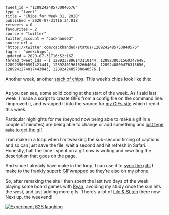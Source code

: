 ```
tweet_id = "1289242485730840576"
type = "tweet"
title = "Chips for Week 31, 2020"
published = 2020-07-31T16:34:01Z
retweets = 0
favourites = 2
source = "twitter"
twitter_account = "cackhanded"
source_url = "https://twitter.com/cackhanded/status/1289242485730840576"
tag = [ "weekchips",]
updated = 2020-07-31T16:52:16Z
thread_tweet_ids = [ 1289237896143110144, 1289238031560347648, 1289239000591421441, 1289240196152664064, 1289240800476315656, 1289241274017443843, 1289242485730840576,]
```

Another week, another [stack of chips](/2020/06/19/my-week-in-poker-chips).
This week’s chips look like this:

<p class='image'><img src='http://mnf.m17s.net/2020/07/31/EeRLJcvXsAEYRWJ.jpg' alt=''></p>

As you can see, some solid coding at the start of the week. As I said last week, I made a script to create GIFs from a config file on the command line. I improved it, and wrapped it into the source for [my GIFs site](http://gifs.cackhanded.net) which I redid this week.

Particular highlights for me (beyond now being able to make a gif in a couple of minutes) are being able to change or add something and [just type `make` to get the gif](https://github.com/norm/gifs.cackhanded.net/commit/5ad8aff2cd33a60d9d964d35baa9cf00a5f32013).

I run make in a loop when I’m tweaking the sub-second timing  of captions and so can just save the file, wait a second and hit refresh in Safari. Honestly, half the time I spent on a gif now is writing and rewriting the description that goes on the page.

And since I already have make in the loop, I can use it to [sync the gifs](https://github.com/norm/gifs.cackhanded.net/commit/10b62716ba41d3a8693d7d43eaeaec83f05bdf30) I make to the frankly superb [GIFwrapped](https://gifwrapped.co) so they’re also on my phone.

So, after remaking the site I then spent the last two days of the week playing some board games with [Ryan](https://twitter.com/rnalexander), avoiding my study once the sun hits the west, and just adding more gifs. There’s a lot of [Lilo &amp; Stitch](http://gifs.cackhanded.net/lilo-and-stitch/) there now. Next up, the weekend!

<p class='image'><a href='http://gifs.cackhanded.net/lilo-and-stitch/laugh'><img src='http://gifs.cackhanded.net/lilo-and-stitch/laugh.gif' alt='Experiment 626 laughing'></a></p>
